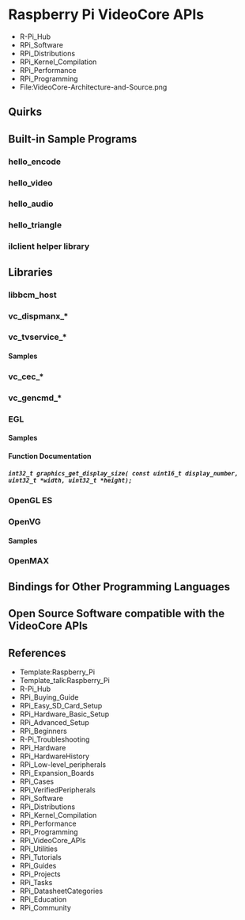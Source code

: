 # Raspberry Pi VideoCore APIs
* R-Pi_Hub
* RPi_Software
* RPi_Distributions
* RPi_Kernel_Compilation
* RPi_Performance
* RPi_Programming
* File:VideoCore-Architecture-and-Source.png
## Quirks
## Built-in Sample Programs
### hello\_encode
### hello\_video
### hello\_audio
### hello\_triangle
### ilclient helper library
## Libraries
### libbcm\_host
### vc\_dispmanx\_\*
### vc\_tvservice\_\*
#### Samples
### vc\_cec\_\*
### vc\_gencmd\_\*
### EGL
#### Samples
#### Function Documentation
##### `int32_t graphics_get_display_size( const uint16_t display_number, uint32_t *width, uint32_t *height);`
### OpenGL ES
### OpenVG
#### Samples
### OpenMAX
## Bindings for Other Programming Languages
## Open Source Software compatible with the VideoCore APIs
## References
* Template:Raspberry_Pi
* Template_talk:Raspberry_Pi
* R-Pi_Hub
* RPi_Buying_Guide
* RPi_Easy_SD_Card_Setup
* RPi_Hardware_Basic_Setup
* RPi_Advanced_Setup
* RPi_Beginners
* R-Pi_Troubleshooting
* RPi_Hardware
* RPi_HardwareHistory
* RPi_Low-level_peripherals
* RPi_Expansion_Boards
* RPi_Cases
* RPi_VerifiedPeripherals
* RPi_Software
* RPi_Distributions
* RPi_Kernel_Compilation
* RPi_Performance
* RPi_Programming
* RPi_VideoCore_APIs
* RPi_Utilities
* RPi_Tutorials
* RPi_Guides
* RPi_Projects
* RPi_Tasks
* RPi_DatasheetCategories
* RPi_Education
* RPi_Community
